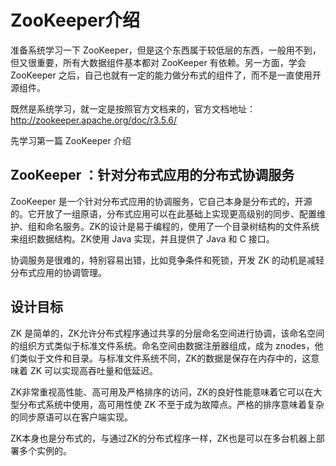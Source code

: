 # ZooKeeper介绍

准备系统学习一下 ZooKeeper，但是这个东西属于较低层的东西，一般用不到，但又很重要，所有大数据组件基本都对 ZooKeeper 有依赖。另一方面，学会 ZooKeeper 之后，自己也就有一定的能力做分布式的组件了，而不是一直使用开源组件。

既然是系统学习，就一定是按照官方文档来的，官方文档地址：http://zookeeper.apache.org/doc/r3.5.6/

先学习第一篇 ZooKeeper 介绍

## ZooKeeper ：针对分布式应用的分布式协调服务

ZooKeeper 是一个针对分布式应用的协调服务，它自己本身是分布式的，开源的。它开放了一组原语，分布式应用可以在此基础上实现更高级别的同步、配置维护、组和命名服务。ZK的设计是易于编程的，使用了一个目录树结构的文件系统来组织数据结构。ZK使用 Java 实现，并且提供了 Java 和 C 接口。

协调服务是很难的，特别容易出错，比如竞争条件和死锁，开发 ZK 的动机是减轻分布式应用的协调管理。

## 设计目标

ZK 是简单的，ZK允许分布式程序通过共享的分层命名空间进行协调，该命名空间的组织方式类似于标准文件系统。命名空间由数据注册器组成，成为 znodes，他们类似于文件和目录。与标准文件系统不同，ZK的数据是保存在内存中的，这意味着 ZK 可以实现高吞吐量和低延迟。

ZK非常重视高性能、高可用及严格排序的访问，ZK的良好性能意味着它可以在大型分布式系统中使用，高可用性使 ZK 不至于成为故障点。严格的排序意味着复杂的同步原语可以在客户端实现。

ZK本身也是分布式的，与通过ZK的分布式程序一样，ZK也是可以在多台机器上部署多个实例的。

